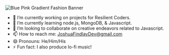 
![Blue Pink Gradient Fashion Banner](https://user-images.githubusercontent.com/101952976/170351543-8e5c45d2-8390-4f5d-be55-3eb0df8d5ca5.png)

<!--
**FindlayJosh/FindlayJosh** is a ✨ _special_ ✨ repository because its `README.md` (this file) appears on your GitHub profile.

Here are some ideas to get you started:
-->
- 🔭 I’m currently working on projects for Resilient Coders.
- 🌱 I’m currently learning node.js, MongoDB, & Javascript.
- 👯 I’m looking to collaborate on creative endeavors related to Javascript.
- 📫 How to reach me: JoshuaFindlayDev@gmail.com
- 😄 Pronouns: He/Him/His
- ⚡ Fun fact: I also produce lo-fi music!

